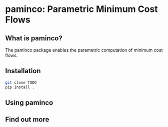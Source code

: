 # paminco: Parametric Minimum Cost Flows

## What is paminco?
The paminco package enables the parametric computation of minimum cost flows.

## Installation
```bash
git clone TODO
pip install . 
```

## Using paminco


## Find out more